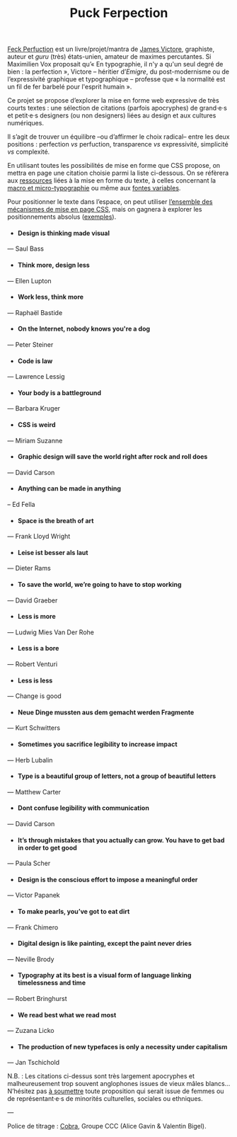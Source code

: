 

<header>
    <h1 class="nohash">
        <span>Puck</span>
        <span>Ferpection</span>
    </h1>
</header>

[Feck Perfuction](https://www.feckperfuction.com/) est un livre/projet/mantra de [James Victore](https://www.jamesvictore.com/), graphiste, auteur et *guru* (très) états-unien, amateur de maximes percutantes. Si Maximilien Vox proposait qu’« En typographie, il n'y a qu'un seul degré de bien : la perfection », Victore – héritier d’*Emigre*, du post-modernisme ou de l’expressivité graphique et typographique – professe que « la normalité est un fil de fer barbelé pour l'esprit humain ».

Ce projet se propose d’explorer la mise en forme web expressive de très courts textes : une sélection de citations (parfois apocryphes) de grand·e·s et petit·e·s designers (ou non designers) liées au design et aux cultures numériques.

Il s’agit de trouver un équilibre –ou d’affirmer le choix radical– entre les deux positions : perfection *vs* perfuction, transparence *vs* expressivité, simplicité *vs* complexité.

En utilisant toutes les possibilités de mise en forme que CSS propose, on mettra en page une citation choisie parmi la liste ci-dessous. On se réfèrera aux [ressources](../../ressources/css/text/) liées à la mise en forme du texte, à celles concernant la [macro et micro-typographie](../../ressources/typo/macromicro/) ou même aux [fontes variables](../../ressources/typo/variables/).

Pour positionner le texte dans l’espace, on peut utiliser [l’ensemble des mécanismes de mise en page CSS](../../ressources/css/layout/), mais on gagnera à explorer les positionnements absolus ([exemples](../../exemples/#positions)).


<div class="gridlist" markdown="1">

* #### Design is thinking made visual
— Saul Bass

* #### Think more, design less
— Ellen Lupton

* #### Work less, think more
— Raphaël Bastide

* #### On the Internet, nobody knows you're a dog
— Peter Steiner

* #### Code is law
— Lawrence Lessig

* #### Your body is a battleground
— Barbara Kruger

* #### CSS is weird
— Miriam Suzanne

* #### Graphic design will save the world right after rock and roll does
— David Carson

* #### Anything can be made in anything
– Ed Fella

* #### Space is the breath of art
— Frank Lloyd Wright

* #### Leise ist besser als laut
— Dieter Rams

* #### To save the world, we’re going to have to stop working
— David Graeber

* #### Less is more
— Ludwig Mies Van Der Rohe

* #### Less is a bore
— Robert Venturi

* #### Less is less
— Change is good

* #### Neue Dinge mussten aus dem gemacht werden Fragmente
— Kurt Schwitters

* #### Sometimes you sacrifice legibility to increase impact
— Herb Lubalin

* #### Type is a beautiful group of letters, not a group of beautiful letters
— Matthew Carter

* #### Dont confuse legibility with communication
— David Carson

* #### It’s through mistakes that you actually can grow. You have to get bad in order to get good
— Paula Scher

* #### Design is the conscious effort to impose a meaningful order
— Victor Papanek

* #### To make pearls, you’ve got to eat dirt
— Frank Chimero

* #### Digital design is like painting, except the paint never dries
— Neville Brody

* #### Typography at its best is a visual form of language linking timelessness and time
— Robert Bringhurst

* #### We read best what we read most
— Zuzana Licko

* #### The production of new typefaces is only a necessity under capitalism
— Jan Tschichold

</div>

N.B. : Les citations ci-dessus sont très largement apocryphes et malheureusement trop souvent anglophones issues de vieux mâles blancs… N’hésitez pas [à soumettre](mailto:julien.bidoret@esad-pyrenees.fr?subject=FeckPerfuction) toute proposition qui serait issue de femmes ou de représentant·e·s de minorités culturelles, sociales ou ethniques.

—

Police de titrage : [Cobra](https://github.com/groupeccc/Cobra/), Groupe CCC (Alice Gavin & Valentin Bigel).
